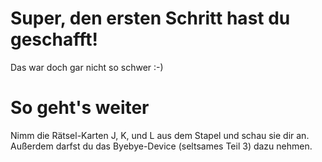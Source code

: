 # Super, den ersten Schritt hast du geschafft!
Das war doch gar nicht so schwer :-)

# So geht's weiter
Nimm die Rätsel-Karten J, K, und L aus dem Stapel und schau sie dir an.
Außerdem darfst du das Byebye-Device (seltsames Teil 3) dazu nehmen.
